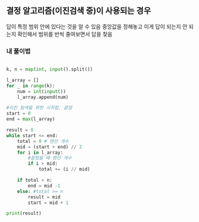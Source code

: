 ## 결정 알고리즘(이진검색 중)이 사용되는 경우
답이 특정 범위 안에 있다는 것을 알 수 있음
중앙값을 정해놓고 이게 답이 되는지 안 되는지 확인해서 
범위를 반씩 줄여보면서 답을 찾음


### 내 풀이법
```python

k, n = map(int, input().split())

l_array = []
for _ in range(k):
    num = int(input())
    l_array.append(num)

#이진 탐색을 위한 시작점, 끝점
start = 0
end = max(l_array)

result = 0
while start <= end:
    total = 0 # 랜선 개수
    mid = (start + end) // 2
    for i in l_array:
        #잘랐을 때 랜선 개수
        if i > mid:
            total += (i // mid)

    if total < n:
        end = mid -1
    else: #total >= n
        result = mid
        start = mid + 1

print(result)
```
